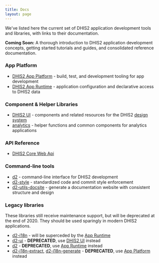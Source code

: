 ```yaml
---
title: Docs
layout: page
---
```


<article>
    <p>We've listed here the current set of DHIS2 application development tools and libraries, with links to their documentation.</p>
    <p><strong>Coming Soon:</strong>&nbsp;A thorough introduction to DHIS2 application development concepts, getting started tutorials and guides, and consolidated reference documentation.</p>
    <h3>App Platform</h3>
    <ul>
        <li><a href="https://platform.dhis2.nu">DHIS2 App Platform</a> - build, test, and development tooling for app development</li>
        <li><a href="https://runtime.dhis2.nu">DHIS2 App Runtime</a> - application configuration and declarative access to DHIS2 data</li>
    </ul>
    <h3>Component & Helper Libraries</h3>
    <ul>
        <li><a href="https://ui.dhis2.nu">DHIS2 UI</a> - components and related resources for the DHIS2 <a href="https://github.com/dhis2/design-system">design system</a></li>
        <li><a href="https://github.com/dhis2/analytics">analytics</a> - helper functions and common components for analytics applications</li>
    </ul>
    <h3>API Reference</h3>
    <ul>
        <li><a href="https://docs.dhis2.org/2.34/en/dhis2_developer_manual/web-api.html">DHIS2 Core Web Api</a></li>
    </ul>
    <h3>Command-line tools</h3>
    <ul>
        <li><a href="https://cli.dhis2.nu">d2</a> - command-line interface for DHIS2 development</li>
        <li><a href="https://cli-style.dhis2.nu">d2-style</a> - standardized code and commit style enforcement</li>
        <li><a href="https://cli-utils-docsite.dhis2.nu">d2-utils-docsite</a> - generate a documentation website with consistent structure and design</li>
    </ul>
    <h3>Legacy libraries</h3>
    <p>These libraries still receive maintenance support, but will be deprecated at the end of 2020. They should be used sparingly in modern DHIS2 applications.</p>
    <ul>
        <li><a href="https://github.com/dhis2/d2-i18n">d2-i18n</a> - will be superceded by the <a href="https://runtime.dhis2.nu">App Runtime</a></li>
        <li><a href="https://github.com/dhis2/d2-ui">d2-ui</a> - <strong>DEPRECATED</strong>, use <a href="https://ui.dhis2.nu">DHIS2 UI</a> instead</li>
        <li><a href="https://github.com/dhis2/d2">d2</a> - <strong>DEPRECATED</strong>, use <a href="https://runtime.dhis2.nu">App Runtime</a> instead</li>
        <li><a href="https://github.com/dhis2/d2-i18n-extract">d2-i18n-extract</a>, <a href="https://github.com/dhis2/d2-i18n-generate">d2-i18n-generate</a> - <strong>DEPRECATED</strong>, use <a href="https://platform.dhis2.nu">App Platform</a> instead</li>
    </ul>

</article>
